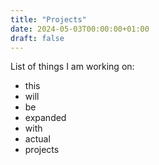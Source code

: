 ```yaml
---
title: "Projects"
date: 2024-05-03T00:00:00+01:00
draft: false
---
```



List of things I am working on:

- this
- will
- be 
- expanded 
- with
- actual
- projects